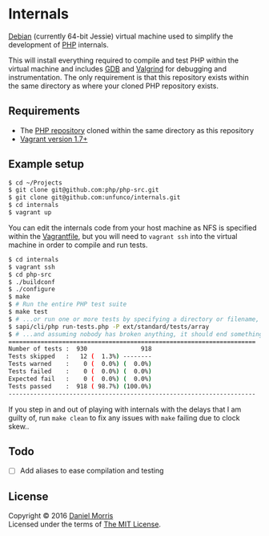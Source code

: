 # Internals

[Debian] (currently 64-bit Jessie) virtual machine used to simplify the
development of [PHP] internals.

This will install everything required to compile and test PHP within the
virtual machine and includes [GDB] and [Valgrind] for debugging and
instrumentation. The only requirement is that this repository exists within
the same directory as where your cloned PHP repository exists.

## Requirements

* The [PHP repository] cloned within the same directory as this repository
* [Vagrant version 1.7+](https://www.vagrantup.com)

## Example setup

```bash
$ cd ~/Projects
$ git clone git@github.com:php/php-src.git
$ git clone git@github.com:unfunco/internals.git
$ cd internals
$ vagrant up
```

You can edit the internals code from your host machine as NFS is specified
within the [Vagrantfile], but you will need to `vagrant ssh` into the
virtual machine in order to compile and run tests.

```bash
$ cd internals
$ vagrant ssh
$ cd php-src
$ ./buildconf
$ ./configure
$ make
$ # Run the entire PHP test suite
$ make test
$ # ...or run one or more tests by specifying a directory or filename, e.g.
$ sapi/cli/php run-tests.php -P ext/standard/tests/array
$ # ...and assuming nobody has broken anything, it should end something like:
=====================================================================
Number of tests :  930               918
Tests skipped   :   12 (  1.3%) --------
Tests warned    :    0 (  0.0%) (  0.0%)
Tests failed    :    0 (  0.0%) (  0.0%)
Expected fail   :    0 (  0.0%) (  0.0%)
Tests passed    :  918 ( 98.7%) (100.0%)
---------------------------------------------------------------------
```

If you step in and out of playing with internals with the delays that
I am guilty of, run `make clean` to fix any issues with `make` failing
due to clock skew..

## Todo

* [ ] Add aliases to ease compilation and testing

## License

Copyright © 2016 [Daniel Morris](https://github.com/unfunco)  
Licensed under the terms of [The MIT License](LICENSE.md).

[Debian]: https://www.debian.org
[GDB]: https://www.gnu.org/software/gdb/
[PHP]: https://secure.php.net
[PHP repository]: https://github.com/php/php-src
[Vagrantfile]: Vagrantfile
[Valgrind]: http://www.valgrind.org
